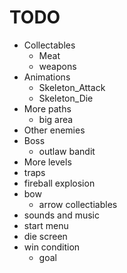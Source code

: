 # TODO

+ Collectables
    - Meat
    - weapons
+ Animations
    - Skeleton_Attack
    - Skeleton_Die
+ More paths
    - big area
+ Other enemies
+ Boss
    - outlaw bandit
+ More levels
+ traps
+ fireball explosion
+ bow
    - arrow collectiables
+ sounds and music
+ start menu
+ die screen
+ win condition
    - goal